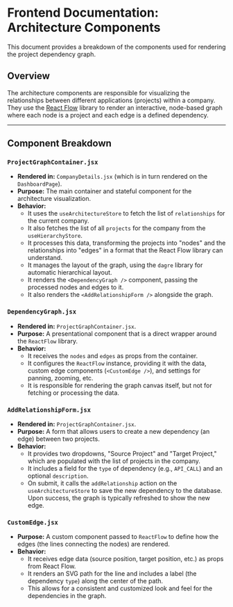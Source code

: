 # Frontend Documentation: Architecture Components

This document provides a breakdown of the components used for rendering the project dependency graph.

## Overview

The architecture components are responsible for visualizing the relationships between different applications (projects) within a company. They use the [React Flow](https://reactflow.dev/) library to render an interactive, node-based graph where each node is a project and each edge is a defined dependency.

---

## Component Breakdown

### `ProjectGraphContainer.jsx`

*   **Rendered in:** `CompanyDetails.jsx` (which is in turn rendered on the `DashboardPage`).
*   **Purpose:** The main container and stateful component for the architecture visualization.
*   **Behavior:**
    *   It uses the `useArchitectureStore` to fetch the list of `relationships` for the current company.
    *   It also fetches the list of all `projects` for the company from the `useHierarchyStore`.
    *   It processes this data, transforming the projects into "nodes" and the relationships into "edges" in a format that the React Flow library can understand.
    *   It manages the layout of the graph, using the `dagre` library for automatic hierarchical layout.
    *   It renders the `<DependencyGraph />` component, passing the processed nodes and edges to it.
    *   It also renders the `<AddRelationshipForm />` alongside the graph.

### `DependencyGraph.jsx`

*   **Rendered in:** `ProjectGraphContainer.jsx`.
*   **Purpose:** A presentational component that is a direct wrapper around the `ReactFlow` library.
*   **Behavior:**
    *   It receives the `nodes` and `edges` as props from the container.
    *   It configures the `ReactFlow` instance, providing it with the data, custom edge components (`<CustomEdge />`), and settings for panning, zooming, etc.
    *   It is responsible for rendering the graph canvas itself, but not for fetching or processing the data.

### `AddRelationshipForm.jsx`

*   **Rendered in:** `ProjectGraphContainer.jsx`.
*   **Purpose:** A form that allows users to create a new dependency (an edge) between two projects.
*   **Behavior:**
    *   It provides two dropdowns, "Source Project" and "Target Project," which are populated with the list of projects in the company.
    *   It includes a field for the `type` of dependency (e.g., `API_CALL`) and an optional `description`.
    *   On submit, it calls the `addRelationship` action on the `useArchitectureStore` to save the new dependency to the database. Upon success, the graph is typically refreshed to show the new edge.

### `CustomEdge.jsx`

*   **Purpose:** A custom component passed to `ReactFlow` to define how the edges (the lines connecting the nodes) are rendered.
*   **Behavior:**
    *   It receives edge data (source position, target position, etc.) as props from React Flow.
    *   It renders an SVG path for the line and includes a label (the dependency `type`) along the center of the path.
    *   This allows for a consistent and customized look and feel for the dependencies in the graph. 